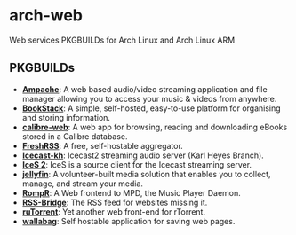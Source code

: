 # arch-web

Web services PKGBUILDs for Arch Linux and Arch Linux ARM

## PKGBUILDs
* [**Ampache**](http://www.ampache.org): A web based audio/video streaming application and file manager allowing you to access your music & videos from anywhere.
* [**BookStack**](https://www.bookstackapp.com): A simple, self-hosted, easy-to-use platform for organising and storing information.
* [**calibre-web**](https://github.com/janeczku/calibre-web): A web app for browsing, reading and downloading eBooks stored in a Calibre database.
* [**FreshRSS**](http://freshrss.org): A free, self-hostable aggregator.
* [**Icecast-kh**](https://karlheyes.github.io/): Icecast2 streaming audio server (Karl Heyes Branch).
* [**IceS 2**](https://icecast.org/ices/): IceS is a source client for the Icecast streaming server.
* [**jellyfin**](https://jellyfin.org): A volunteer-built media solution that enables you to collect, manage, and stream your media.
* [**RompR**](https://fatg3erman.github.io/RompR): A Web frontend to MPD, the Music Player Daemon.
* [**RSS-Bridge**](https://github.com/RSS-Bridge/rss-bridge/wiki): The RSS feed for websites missing it.
* [**ruTorrent**](https://github.com/Novik/ruTorrent): Yet another web front-end for rTorrent.
* [**wallabag**](https://wallabag.org): Self hostable application for saving web pages.
